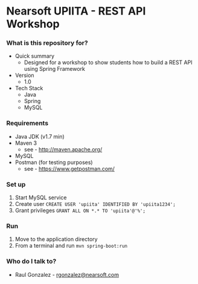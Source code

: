 # Nearsoft UPIITA - REST API Workshop

### What is this repository for? ###
* Quick summary 
    * Designed for a workshop to show students how to build a REST API using Spring Framework
* Version
    * 1.0
* Tech Stack
    * Java
    * Spring
    * MySQL
   
### Requirements ###
* Java JDK (v1.7 min)
* Maven 3
    * see - http://maven.apache.org/
* MySQL
* Postman (for testing purposes)
    * see - https://www.getpostman.com/
    
### Set up ###
1. Start MySQL service
2. Create user  ```CREATE USER 'upiita' IDENTIFIED BY 'upiita1234';```
3. Grant privileges ```GRANT ALL ON *.* TO 'upiita'@'%';```

### Run ###
1. Move to the application directory
2. From a terminal and run ```mvn spring-boot:run```

### Who do I talk to? ###
* Raul Gonzalez - rgonzalez@nearsoft.com
